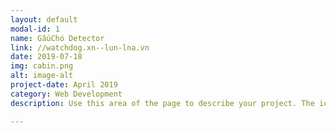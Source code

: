 ```yaml
---
layout: default
modal-id: 1
name: GấuChó Detector
link: //watchdog.xn--lun-lna.vn
date: 2019-07-18
img: cabin.png
alt: image-alt
project-date: April 2019
category: Web Development
description: Use this area of the page to describe your project. The icon above is part of a free icon set by <a href="https://sellfy.com/p/8Q9P/jV3VZ/">Flat Icons</a>. On their website, you can download their free set with 16 icons, or you can purchase the entire set with 146 icons for only $12!

---
```

